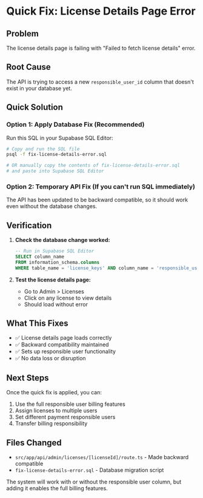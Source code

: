 # Quick Fix: License Details Page Error

## Problem
The license details page is failing with "Failed to fetch license details" error.

## Root Cause
The API is trying to access a new `responsible_user_id` column that doesn't exist in your database yet.

## Quick Solution

### Option 1: Apply Database Fix (Recommended)
Run this SQL in your Supabase SQL Editor:

```bash
# Copy and run the SQL file
psql -f fix-license-details-error.sql

# OR manually copy the contents of fix-license-details-error.sql
# and paste into Supabase SQL Editor
```

### Option 2: Temporary API Fix (If you can't run SQL immediately)
The API has been updated to be backward compatible, so it should work even without the database changes.

## Verification

1. **Check the database change worked:**
   ```sql
   -- Run in Supabase SQL Editor
   SELECT column_name 
   FROM information_schema.columns 
   WHERE table_name = 'license_keys' AND column_name = 'responsible_user_id';
   ```

2. **Test the license details page:**
   - Go to Admin > Licenses
   - Click on any license to view details
   - Should load without error

## What This Fixes

- ✅ License details page loads correctly
- ✅ Backward compatibility maintained
- ✅ Sets up responsible user functionality
- ✅ No data loss or disruption

## Next Steps

Once the quick fix is applied, you can:
1. Use the full responsible user billing features
2. Assign licenses to multiple users
3. Set different payment responsible users
4. Transfer billing responsibility

## Files Changed
- `src/app/api/admin/licenses/[licenseId]/route.ts` - Made backward compatible
- `fix-license-details-error.sql` - Database migration script

The system will work with or without the responsible user column, but adding it enables the full billing features.
